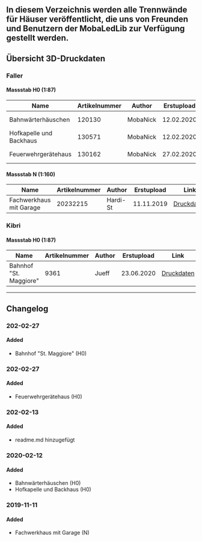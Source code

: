 **In diesem Verzeichnis werden alle Trennwände für Häuser veröffentlicht, die uns von Freunden und Benutzern der MobaLedLib zur Verfügung gestellt werden.**
-------------------------------------------------------------------------------------------------------------------------
## Übersicht 3D-Druckdaten
### Faller
#### Massstab H0 (1:87)
| Name | Artikelnummer | Author | Erstupload | Link | Forumposting |
| ---- |----|----|----|----|----|
| Bahnwärterhäuschen | 120130 | MobaNick | 12.02.2020 | [Druckdaten](https://github.com/Hardi-St/MobaLedLib_Docu/tree/master/3D_Daten_fuer_die_MobaLedLib/Trennwände%20für%20Häuser/Faller/120130_Bahnwaerterhaeuschen)| [Beitrag #1124](https://www.stummiforum.de/viewtopic.php?f=7&t=165060&sd=a&start=1123) |
| Hofkapelle und Backhaus | 130571 | MobaNick | 12.02.2020 | [Druckdaten](https://github.com/Hardi-St/MobaLedLib_Docu/tree/master/3D_Daten_fuer_die_MobaLedLib/Trennwände%20für%20Häuser/Faller/130571_Hofkapelle-und-Backhaus)| [Beitrag #1124](https://www.stummiforum.de/viewtopic.php?f=7&t=165060&sd=a&start=1123) | 
| Feuerwehrgerätehaus | 130162 | MobaNick | 27.02.2020 | [Druckdaten](https://github.com/Hardi-St/MobaLedLib_Docu/tree/master/3D_Daten_fuer_die_MobaLedLib/Trennwände%20für%20Häuser/Faller/130162_Feuerwehrgeratehaus)| [Beitrag #1266](https://www.stummiforum.de/viewtopic.php?f=7&t=165060&sd=a&start=1265) | 

#### Massstab N (1:160)
| Name | Artikelnummer | Author | Erstupload | Link | Forumposting |
| ---- |----|----|----|----|----|
| Fachwerkhaus mit Garage | 20232215 | Hardi-St | 11.11.2019 | [Druckdaten](https://github.com/Hardi-St/MobaLedLib_Docu/tree/master/3D_Daten_fuer_die_MobaLedLib/Trennwände%20für%20Häuser/Faller%20232215)| [Beitrag #685 ](https://www.stummiforum.de/viewtopic.php?f=7&t=165060&sd=a&start=684)|

### Kibri
#### Massstab H0 (1:87)
| Name | Artikelnummer | Author | Erstupload | Link | Forumposting |
| ---- |----|----|----|----|----|
| Bahnhof "St. Maggiore" | 9361 | Jueff | 23.06.2020 | [Druckdaten](https://github.com/Hardi-St/MobaLedLib_Docu/tree/master/3D_Daten_fuer_die_MobaLedLib/Trennwände%20für%20Häuser/Kibri/K9361_Bahnhof_St.Maggiore)| [Beitrag #2515](https://www.stummiforum.de/viewtopic.php?f=7&t=165060&sd=a&start=2514) | 
-------------------------------------------------------------------------------------------------------------------------
## Changelog
### 202-02-27
#### Added
+ Bahnhof "St. Maggiore" (H0)

### 202-02-27
#### Added
+ Feuerwehrgerätehaus (H0)

### 202-02-13
#### Added
- readme.md hinzugefügt

### 2020-02-12
#### Added
+ Bahnwärterhäuschen (H0)
+ Hofkapelle und Backhaus (H0)

### 2019-11-11
#### Added
+ Fachwerkhaus mit Garage (N)

